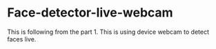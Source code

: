 # Face-detector-live-webcam
This is following from the part 1. This is using device webcam to detect faces live.
